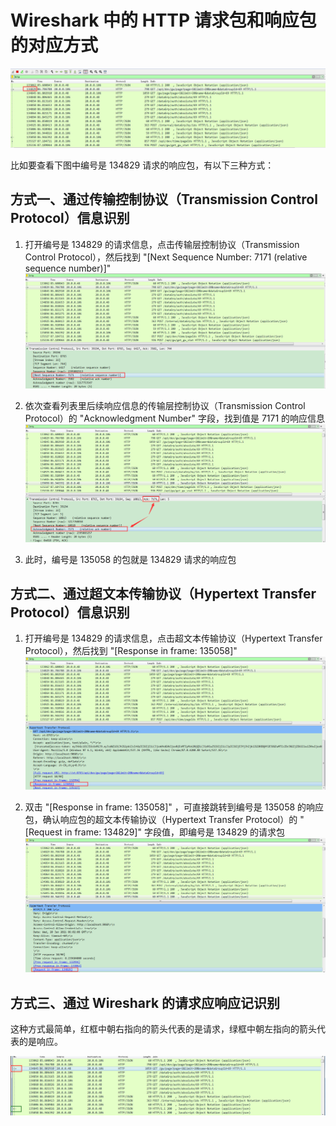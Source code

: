 # Wireshark 中的 HTTP 请求包和响应包的对应方式
![http-01.png](./images/http-01.png 'http-01.png')

比如要查看下图中编号是 134829 请求的响应包，有以下三种方式：

## 方式一、通过传输控制协议（Transmission Control Protocol）信息识别
1. 打开编号是 134829 的请求信息，点击传输层控制协议（Transmission Control Protocol），然后找到 "[Next Sequence Number: 7171    (relative sequence number)]"
![http-02.png](./images/http-02.png 'http-02.png')

2. 依次查看列表里后续响应信息的传输层控制协议（Transmission Control Protocol）的 "Acknowledgment Number" 字段，找到值是 7171 的响应信息
![http-03.png](./images/http-03.png 'http-03.png')

3. 此时，编号是 135058 的包就是 134829 请求的响应包

## 方式二、通过超文本传输协议（Hypertext Transfer Protocol）信息识别
1. 打开编号是 134829 的请求信息，点击超文本传输协议（Hypertext Transfer Protocol），然后找到 "[Response in frame: 135058]"
![http-04.png](./images/http-04.png 'http-04.png')

2. 双击 "[Response in frame: 135058]" ，可直接跳转到编号是 135058 的响应包，确认响应包的超文本传输协议（Hypertext Transfer Protocol）的 "[Request in frame: 134829]" 字段值，即编号是 134829 的请求包
![http-05.png](./images/http-05.png 'http-05.png')

## 方式三、通过 Wireshark 的请求应响应记识别
这种方式最简单，红框中朝右指向的箭头代表的是请求，绿框中朝左指向的箭头代表的是响应。

![http-06.png](./images/http-06.png 'http-06.png')
